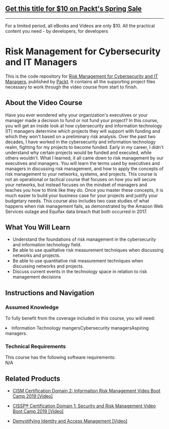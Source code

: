## [Get this title for $10 on Packt's Spring Sale](https://www.packt.com/V11474?utm_source=github&utm_medium=packt-github-repo&utm_campaign=spring_10_dollar_2022)
-----
For a limited period, all eBooks and Videos are only $10. All the practical content you need \- by developers, for developers

# Risk Management for Cybersecurity and IT Managers		
This is the code repository for [Risk Management for Cybersecurity and IT Managers](https://www.packtpub.com/networking-and-servers/risk-management-cybersecurity-and-it-managers), published by [Packt](https://www.packtpub.com/?utm_source=github). It contains all the supporting project files necessary to work through the video course from start to finish.
## About the Video Course
Have you ever wondered why your organization's executives or your manager made a decision to fund or not fund your project? In this course, you will get an inside look at how cybersecurity and information technology (IT) managers determine which projects they will support with funding and which they won't based on a preliminary risk analysis. Over the past two decades, I have worked in the cybersecurity and information technology realm, fighting for my projects to become funded. Early in my career, I didn't understand why certain projects would be funded and executed, while others wouldn't. What I learned, it all came down to risk management by our executives and managers. You will learn the terms used by executives and managers in discussing risk management, and how to apply the concepts of risk management to your networks, systems, and projects. This course is not an operational or tactical course that focuses on how you will secure your networks, but instead focuses on the mindset of managers and teaches you how to think like they do. Once you master these concepts, it is much easier to build your business case for your projects and justify your budgetary needs. This course also includes two case studies of what happens when risk management fails, as demonstrated by the Amazon Web Services outage and Equifax data breach that both occurred in 2017.

<H2>What You Will Learn</H2>
<DIV class=book-info-will-learn-text>
<UL>
<LI> Understand the foundations of risk management in the cybersecurity and information technology field. </LI>
<LI>Be able to use qualitative risk measurement techniques when discussing networks and projects. </LI>
<LI>Be able to use quantitative risk measurement techniques when discussing networks and projects. </LI>
<LI>Discuss current events in the technology space in relation to risk management decisions</LI>
</UL></DIV>

## Instructions and Navigation
### Assumed Knowledge
To fully benefit from the coverage included in this course, you will need:<br/>
<DIV class=book-info-will-learn-text>
<LI> Information Technology mangersCybersecurity managersAspiring managers.</LI> 
<DIV>

### Technical Requirements
This course has the following software requirements:<br/>
N/A

## Related Products
* [CISM Certification Domain 2: Information Risk Management Video Boot Camp 2019 [Video]](https://www.packtpub.com/application-development/cism-certification-domain-2-information-risk-management-video-boot-camp-2019)

* [CISSP®️ Certification Domain 1: Security and Risk Management Video Boot Camp 2019 [Video]](https://www.packtpub.com/application-development/cissp-certification-domain-1-security-and-risk-management-video-boot-camp)

* [Demystifying Identity and Access Management [Video]](https://www.packtpub.com/virtualization-and-cloud/demystifying-identity-access-management-video)
